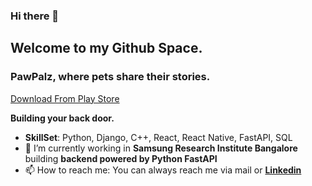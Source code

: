 ### Hi there 👋
## Welcome to my Github Space.

### PawPalz, where pets share their stories.
[Download From Play Store](https://play.google.com/store/apps/details?id=com.pawpalz.PawPalz&pli=1)

<!--
**priyanshu-panwar/priyanshu-panwar** is a ✨ _special_ ✨ repository because its `README.md` (this file) appears on your GitHub profile.

Here are some ideas to get you started:

- 🔭 I’m currently working on ...
- 🌱 I’m currently learning ...
- 👯 I’m looking to collaborate on ...
- 🤔 I’m looking for help with ...
- 💬 Ask me about ...
- 📫 How to reach me: ...
- 😄 Pronouns: ...
- ⚡ Fun fact: ...
-->

**Building your back door.**

- **SkillSet**: Python, Django, C++, React, React Native, FastAPI, SQL
- 🔭 I’m currently working in **Samsung Research Institute Bangalore** building **backend powered by Python FastAPI**
- 📫 How to reach me: You can always reach me via mail or **[Linkedin](https://www.linkedin.com/in/priyanshu-panwar/)**
